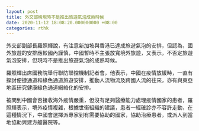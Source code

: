```yaml
---
layout: post
title: 外交部稱現時不是推出旅遊氣泡成熟時候
date: 2020-11-12 18:08:20.000000000 +08:00
categories: rthk
---
```


外交部副部長羅照輝說，有注意新加坡與香港已達成旅遊氣泡的安排，但認為，國外旅遊的安排應較國內謹慎，中國暫時不主張放寬境外旅遊，又表示，不否定旅遊氣泡安排，但現時不是推出旅遊氣泡的成熟時候。

羅照輝出席國務院舉行聯防聯控機制記者會，他表示，中國在疫情放緩時，一直有探討便捷通道和緣色通道旅遊安排，推動人流物流及跨國人流的往來，亦有與東亞地區研究健康綠色通道網絡化的安排。

被問到中國會否接收海外疫情嚴重，但沒有足夠醫療能力處理疫情國家的患者，羅照輝表示，境外疫情複雜，根據世衞組織的建議，患者一經確診亦不容許走動，在這種情況下，中國會選擇派專家到有需要協助的國家，協助治療患者，或派人到當地協助興建方艙醫院等。
